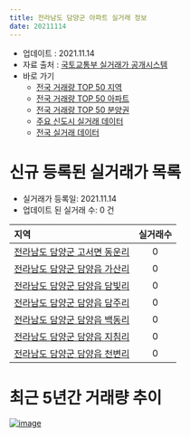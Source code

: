 ```yaml
---
title: 전라남도 담양군 아파트 실거래 정보
date: 20211114
---
```


* 업데이트 : 2021.11.14
* 자료 출처 : [국토교통부 실거래가 공개시스템](http://rt.molit.go.kr)
* 바로 가기
    * [전국 거래량 TOP 50 지역](https://apt-info.github.io/apt-trade-info/tr)
    * [전국 거래량 TOP 50 아파트](https://apt-info.github.io/apt-trade-info/ta)
    * [전국 거래량 TOP 50 분양권](https://apt-info.github.io/apt-trade-info/tb)
    * [주요 신도시 실거래 데이터](https://apt-info.github.io/apt-trade-info/newtown)
    * [전국 실거래 데이터](https://apt-info.github.io/apt-trade-info/all)



<script async src="https://pagead2.googlesyndication.com/pagead/js/adsbygoogle.js"></script>
<!-- 기본광고 -->
<ins class="adsbygoogle"
     style="display:block"
     data-ad-client="ca-pub-1142216861245946"
     data-ad-slot="4805727019"
     data-ad-format="auto"
     data-full-width-responsive="true"></ins>
<script>
     (adsbygoogle = window.adsbygoogle || []).push({});
</script>


# 신규 등록된 실거래가 목록

* 실거래가 등록일: 2021.11.14
* 업데이트 된 실거래 수: 0 건


|지역|실거래수|
|:---|:---:|
|[전라남도 담양군 고서면 동운리](https://apt-info.github.io/apt-trade-info/r2105)|0|
|[전라남도 담양군 담양읍 가산리](https://apt-info.github.io/apt-trade-info/r3617)|0|
|[전라남도 담양군 담양읍 담빛리](https://apt-info.github.io/apt-trade-info/r3750)|0|
|[전라남도 담양군 담양읍 담주리](https://apt-info.github.io/apt-trade-info/r3631)|0|
|[전라남도 담양군 담양읍 백동리](https://apt-info.github.io/apt-trade-info/r2104)|0|
|[전라남도 담양군 담양읍 지침리](https://apt-info.github.io/apt-trade-info/r2103)|0|
|[전라남도 담양군 담양읍 천변리](https://apt-info.github.io/apt-trade-info/r2941)|0|



<script async src="https://pagead2.googlesyndication.com/pagead/js/adsbygoogle.js"></script>
<!-- 기본광고 -->
<ins class="adsbygoogle"
     style="display:block"
     data-ad-client="ca-pub-1142216861245946"
     data-ad-slot="4805727019"
     data-ad-format="auto"
     data-full-width-responsive="true"></ins>
<script>
     (adsbygoogle = window.adsbygoogle || []).push({});
</script>


# 최근 5년간 거래량 추이


<div style="width:100%;">
    <canvas id="deal_progress" height="200"></canvas>
</div>

<script>
new Chart(document.getElementById("deal_progress"), {
    type: 'line',
    data: {
        labels: ['16.01','16.02','16.03','16.04','16.05','16.06','16.07','16.08','16.09','16.10','16.11','16.12','17.01','17.02','17.03','17.04','17.05','17.06','17.07','17.08','17.09','17.10','17.11','17.12','18.01','18.02','18.03','18.04','18.05','18.06','18.07','18.08','18.10','18.11','18.12','19.01','19.02','19.03','19.04','19.05','19.06','19.07','19.08','19.09','19.10','19.11','19.12','20.01','20.02','20.03','20.04','20.05','20.06','20.07','20.08','20.09','20.10','20.11','20.12','21.01','21.02','21.03','21.04','21.05','21.06','21.07','21.08','21.09','21.10'],
        datasets: [{
            label: '매매/분양권',
            data: [4,4,3,1,4,3,2,2,2,4,5,0,0,11,5,1,2,0,2,1,0,5,1,4,3,5,1,1,3,1,4,1,1,1,30,46,17,6,3,5,7,11,10,10,5,7,10,8,7,3,10,11,21,17,16,24,32,29,39,24,23,17,10,3,5,7,7,4,6],
            borderColor: "rgba(66, 133, 243, 1)",
            backgroundColor: "rgba(66, 133, 243, 0.05)",
            borderWidth: 1,
            pointRadius: 0,
            fill: false,
            lineTension: 0
        },{
            label: '전/월세',
            data: [1,2,2,0,2,1,0,0,6,0,2,2,2,5,1,2,0,1,1,0,1,0,1,1,0,1,1,0,1,0,2,0,0,1,0,15,2,0,2,0,1,1,3,4,2,5,2,1,1,0,0,5,4,4,3,4,6,18,17,25,20,9,8,8,3,4,26,5,5],
            borderColor: "rgba(255, 90, 0, 1)",
            backgroundColor: "rgba(255, 90, 0, 0.05)",
            borderWidth: 1,
            pointRadius: 0,
            fill: false,
            lineTension: 0
        },{
            label: '합계',
            data: [5,6,5,1,6,4,2,2,8,4,7,2,2,16,6,3,2,1,3,1,1,5,2,5,3,6,2,1,4,1,6,1,1,2,30,61,19,6,5,5,8,12,13,14,7,12,12,9,8,3,10,16,25,21,19,28,38,47,56,49,43,26,18,11,8,11,33,9,11],
            borderColor: "rgba(0, 0, 0, 1)",
            backgroundColor: "rgba(0, 0, 0, 0.03)",
            borderWidth: 0.1,
            pointRadius: 0,
            fill: true,
            lineTension: 0
        }
        ]
    },
    options: {
        responsive: true,
        title: {
            display: false
        },
        tooltips: {
            mode: 'index',
            intersect: false
        },
        hover: {
            mode: 'nearest',
            intersect: true
        },
        scales: {
            xAxes: [{
                display: true,
                scaleLabel: {
                    display: true,
                    labelString: '년/월'
                }
            }],
            yAxes: [{
                display: true,
                ticks: {
                    suggestedMin: 0,
                },
                scaleLabel: {
                    display: true,
                    labelString: '실거래 수'
                }
            }]
        }
    }
});

</script>


[![image](https://apt-info.github.io/images/2020-01-03-apt-trade-info/1024x500.png)](https://play.google.com/store/apps/details?id=com.aptinfo.apttradeinfo)

